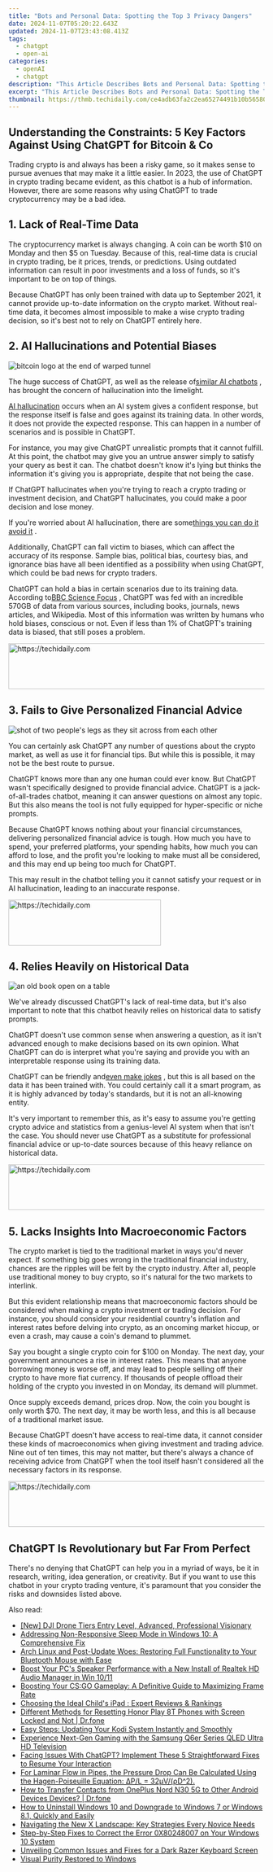 ```yaml
---
title: "Bots and Personal Data: Spotting the Top 3 Privacy Dangers"
date: 2024-11-07T05:20:22.643Z
updated: 2024-11-07T23:43:08.413Z
tags:
  - chatgpt
  - open-ai
categories:
  - openAI
  - chatgpt
description: "This Article Describes Bots and Personal Data: Spotting the Top 3 Privacy Dangers"
excerpt: "This Article Describes Bots and Personal Data: Spotting the Top 3 Privacy Dangers"
thumbnail: https://thmb.techidaily.com/ce4adb63fa2c2ea65274491b10b565805f9f069cb38a9de890519fca2ccb2732.jpg
---
```


## Understanding the Constraints: 5 Key Factors Against Using ChatGPT for Bitcoin & Co

 Trading crypto is and always has been a risky game, so it makes sense to pursue avenues that may make it a little easier. In 2023, the use of ChatGPT in crypto trading became evident, as this chatbot is a hub of information. However, there are some reasons why using ChatGPT to trade cryptocurrency may be a bad idea.

## 1\. Lack of Real-Time Data

 The cryptocurrency market is always changing. A coin can be worth $10 on Monday and then $5 on Tuesday. Because of this, real-time data is crucial in crypto trading, be it prices, trends, or predictions. Using outdated information can result in poor investments and a loss of funds, so it's important to be on top of things.

 Because ChatGPT has only been trained with data up to September 2021, it cannot provide up-to-date information on the crypto market. Without real-time data, it becomes almost impossible to make a wise crypto trading decision, so it's best not to rely on ChatGPT entirely here.

## 2\. AI Hallucinations and Potential Biases

![bitcoin logo at the end of warped tunnel ](https://static1.makeuseofimages.com/wordpress/wp-content/uploads/2023/07/bitcoin-warped-1.jpg)

 The huge success of ChatGPT, as well as the release of[similar AI chatbots](https://www.makeuseof.com/best-alternatives-chatgpt/) , has brought the concern of hallucination into the limelight.

[AI hallucination](https://www.makeuseof.com/what-is-ai-hallucination-and-how-do-you-spot-it/) occurs when an AI system gives a confident response, but the response itself is false and goes against its training data. In other words, it does not provide the expected response. This can happen in a number of scenarios and is possible in ChatGPT.

 For instance, you may give ChatGPT unrealistic prompts that it cannot fulfill. At this point, the chatbot may give you an untrue answer simply to satisfy your query as best it can. The chatbot doesn't know it's lying but thinks the information it's giving you is appropriate, despite that not being the case.

 If ChatGPT hallucinates when you're trying to reach a crypto trading or investment decision, and ChatGPT hallucinates, you could make a poor decision and lose money.

 If you're worried about AI hallucination, there are some[things you can do it avoid it](https://www.makeuseof.com/prevent-ai-hallucination/) .

 Additionally, ChatGPT can fall victim to biases, which can affect the accuracy of its response. Sample bias, political bias, courtesy bias, and ignorance bias have all been identified as a possibility when using ChatGPT, which could be bad news for crypto traders.

 ChatGPT can hold a bias in certain scenarios due to its training data. According to[BBC Science Focus](https://www.sciencefocus.com/future-technology/gpt-3/) , ChatGPT was fed with an incredible 570GB of data from various sources, including books, journals, news articles, and Wikipedia. Most of this information was written by humans who hold biases, conscious or not. Even if less than 1% of ChatGPT's training data is biased, that still poses a problem.

<!-- affiliate ads begin -->
<a href="https://appsumo.8odi.net/c/5597632/2137412/7443" target="_top" id="2137412">
  <img src="//a.impactradius-go.com/display-ad/7443-2137412" border="0" alt="https://techidaily.com" width="728" height="90"/>
</a>
<img height="0" width="0" src="https://appsumo.8odi.net/i/5597632/2137412/7443" style="position:absolute;visibility:hidden;" border="0" />
<!-- affiliate ads end -->

## 3\. Fails to Give Personalized Financial Advice

![shot of two people's legs as they sit across from each other](https://static1.makeuseofimages.com/wordpress/wp-content/uploads/2023/07/conversation-woman-man.jpg)

 You can certainly ask ChatGPT any number of questions about the crypto market, as well as use it for financial tips. But while this is possible, it may not be the best route to pursue.

 ChatGPT knows more than any one human could ever know. But ChatGPT wasn't specifically designed to provide financial advice. ChatGPT is a jack-of-all-trades chatbot, meaning it can answer questions on almost any topic. But this also means the tool is not fully equipped for hyper-specific or niche prompts.

 Because ChatGPT knows nothing about your financial circumstances, delivering personalized financial advice is tough. How much you have to spend, your preferred platforms, your spending habits, how much you can afford to lose, and the profit you're looking to make must all be considered, and this may end up being too much for ChatGPT.

 This may result in the chatbot telling you it cannot satisfy your request or in AI hallucination, leading to an inaccurate response.

<!-- affiliate ads begin -->
<a href="https://aligracehair.sjv.io/c/5597632/1886015/19272" target="_top" id="1886015">
  <img src="//a.impactradius-go.com/display-ad/19272-1886015" border="0" alt="https://techidaily.com" width="300" height="90"/>
</a>
<img height="0" width="0" src="https://aligracehair.sjv.io/i/5597632/1886015/19272" style="position:absolute;visibility:hidden;" border="0" />
<!-- affiliate ads end -->

## 4\. Relies Heavily on Historical Data

![an old book open on a table](https://static1.makeuseofimages.com/wordpress/wp-content/uploads/2023/07/old-book-table.jpg)

 We've already discussed ChatGPT's lack of real-time data, but it's also important to note that this chatbot heavily relies on historical data to satisfy prompts.

 ChatGPT doesn't use common sense when answering a question, as it isn't advanced enough to make decisions based on its own opinion. What ChatGPT can do is interpret what you're saying and provide you with an interpretable response using its training data.

 ChatGPT can be friendly and[even make jokes](https://www.makeuseof.com/can-ai-make-us-laugh/) , but this is all based on the data it has been trained with. You could certainly call it a smart program, as it is highly advanced by today's standards, but it is not an all-knowing entity.

 It's very important to remember this, as it's easy to assume you're getting crypto advice and statistics from a genius-level AI system when that isn't the case. You should never use ChatGPT as a substitute for professional financial advice or up-to-date sources because of this heavy reliance on historical data.

<!-- affiliate ads begin -->
<a href="https://aligracehair.sjv.io/c/5597632/1885932/19272" target="_top" id="1885932">
  <img src="//a.impactradius-go.com/display-ad/19272-1885932" border="0" alt="https://techidaily.com" width="728" height="90"/>
</a>
<img height="0" width="0" src="https://aligracehair.sjv.io/i/5597632/1885932/19272" style="position:absolute;visibility:hidden;" border="0" />
<!-- affiliate ads end -->

## 5\. Lacks Insights Into Macroeconomic Factors

 The crypto market is tied to the traditional market in ways you'd never expect. If something big goes wrong in the traditional financial industry, chances are the ripples will be felt by the crypto industry. After all, people use traditional money to buy crypto, so it's natural for the two markets to interlink.

 But this evident relationship means that macroeconomic factors should be considered when making a crypto investment or trading decision. For instance, you should consider your residential country's inflation and interest rates before delving into crypto, as an oncoming market hiccup, or even a crash, may cause a coin's demand to plummet.

 Say you bought a single crypto coin for $100 on Monday. The next day, your government announces a rise in interest rates. This means that anyone borrowing money is worse off, and may lead to people selling off their crypto to have more fiat currency. If thousands of people offload their holding of the crypto you invested in on Monday, its demand will plummet.

 Once supply exceeds demand, prices drop. Now, the coin you bought is only worth $70\. The next day, it may be worth less, and this is all because of a traditional market issue.

 Because ChatGPT doesn't have access to real-time data, it cannot consider these kinds of macroeconomics when giving investment and trading advice. Nine out of ten times, this may not matter, but there's always a chance of receiving advice from ChatGPT when the tool itself hasn't considered all the necessary factors in its response.

<!-- affiliate ads begin -->
<a href="https://united.elfm.net/c/5597632/517826/4704" target="_top" id="517826">
  <img src="//a.impactradius-go.com/display-ad/4704-517826" border="0" alt="https://techidaily.com" width="728" height="90"/>
</a>
<img height="0" width="0" src="https://united.elfm.net/i/5597632/517826/4704" style="position:absolute;visibility:hidden;" border="0" />
<!-- affiliate ads end -->

## ChatGPT Is Revolutionary but Far From Perfect

 There's no denying that ChatGPT can help you in a myriad of ways, be it in research, writing, idea generation, or creativity. But if you want to use this chatbot in your crypto trading venture, it's paramount that you consider the risks and downsides listed above.

<ins class="adsbygoogle"
     style="display:block"
     data-ad-format="autorelaxed"
     data-ad-client="ca-pub-7571918770474297"
     data-ad-slot="1223367746"></ins>

<ins class="adsbygoogle"
     style="display:block"
     data-ad-client="ca-pub-7571918770474297"
     data-ad-slot="8358498916"
     data-ad-format="auto"
     data-full-width-responsive="true"></ins>

<span class="atpl-alsoreadstyle">Also read:</span>
<div><ul>
<li><a href="https://fox-blue.techidaily.com/new-dji-drone-tiers-entry-level-advanced-professional-visionary/"><u>[New] DJI Drone Tiers Entry Level, Advanced, Professional Visionary</u></a></li>
<li><a href="https://tech-haven.techidaily.com/addressing-non-responsive-sleep-mode-in-windows-10-a-comprehensive-fix/"><u>Addressing Non-Responsive Sleep Mode in Windows 10: A Comprehensive Fix</u></a></li>
<li><a href="https://tech-haven.techidaily.com/arch-linux-and-post-update-woes-restoring-full-functionality-to-your-bluetooth-mouse-with-ease/"><u>Arch Linux and Post-Update Woes: Restoring Full Functionality to Your Bluetooth Mouse with Ease</u></a></li>
<li><a href="https://tech-haven.techidaily.com/boost-your-pcs-speaker-performance-with-a-new-install-of-realtek-hd-audio-manager-in-win-1011/"><u>Boost Your PC's Speaker Performance with a New Install of Realtek HD Audio Manager in Win 10/11</u></a></li>
<li><a href="https://tech-haven.techidaily.com/boosting-your-csgo-gameplay-a-definitive-guide-to-maximizing-frame-rate/"><u>Boosting Your CS:GO Gameplay: A Definitive Guide to Maximizing Frame Rate</u></a></li>
<li><a href="https://techno-recovery.techidaily.com/choosing-the-ideal-childs-ipad-expert-reviews-and-rankings/"><u>Choosing the Ideal Child's iPad : Expert Reviews & Rankings</u></a></li>
<li><a href="https://techidaily.com/different-methods-for-resetting-honor-play-8t-phones-with-screen-locked-and-not-drfone-by-drfone-reset-android-reset-android/"><u>Different Methods for Resetting Honor Play 8T Phones with Screen Locked and Not | Dr.fone</u></a></li>
<li><a href="https://tech-haven.techidaily.com/easy-steps-updating-your-kodi-system-instantly-and-smoothly/"><u>Easy Steps: Updating Your Kodi System Instantly and Smoothly</u></a></li>
<li><a href="https://buynow-help.techidaily.com/experience-next-gen-gaming-with-the-samsung-q6er-series-qled-ultra-hd-television/"><u>Experience Next-Gen Gaming with the Samsung Q6er Series QLED Ultra HD Television</u></a></li>
<li><a href="https://tech-haven.techidaily.com/1723808318995-facing-issues-with-chatgpt-implement-these-5-straightforward-fixes-to-resume-your-interaction/"><u>Facing Issues With ChatGPT? Implement These 5 Straightforward Fixes to Resume Your Interaction</u></a></li>
<li><a href="https://tech-haven.techidaily.com/1723808001203-for-laminar-flow-in-pipes-the-pressure-drop-can-be-calculated-using-the-hagen-poiseuille-equation-dpl-32mvrd2/"><u>For Laminar Flow in Pipes, the Pressure Drop Can Be Calculated Using the Hagen-Poiseuille Equation: ΔP/L = 32μV/(ρD^2).</u></a></li>
<li><a href="https://blog-min.techidaily.com/how-to-transfer-contacts-from-oneplus-nord-n30-5g-to-other-android-devices-devices-drfone-by-drfone-transfer-from-android-transfer-from-android/"><u>How to Transfer Contacts from OnePlus Nord N30 5G to Other Android Devices Devices? | Dr.fone</u></a></li>
<li><a href="https://tech-haven.techidaily.com/1723808058729-how-to-uninstall-windows-10-and-downgrade-to-windows-7-or-windows-81-quickly-and-easily/"><u>How to Uninstall Windows 10 and Downgrade to Windows 7 or Windows 8.1, Quickly and Easily</u></a></li>
<li><a href="https://techno-recovery.techidaily.com/navigating-the-new-x-landscape-key-strategies-every-novice-needs/"><u>Navigating the New X Landscape: Key Strategies Every Novice Needs</u></a></li>
<li><a href="https://techtrends.techidaily.com/step-by-step-fixes-to-correct-the-error-0x80248007-on-your-windows-10-system/"><u>Step-by-Step Fixes to Correct the Error 0X80248007 on Your Windows 10 System</u></a></li>
<li><a href="https://common-error.techidaily.com/unveiling-common-issues-and-fixes-for-a-dark-razer-keyboard-screen/"><u>Unveiling Common Issues and Fixes for a Dark Razer Keyboard Screen</u></a></li>
<li><a href="https://network-issues.techidaily.com/visual-purity-restored-to-windows/"><u>Visual Purity Restored to Windows</u></a></li>
</ul></div>

